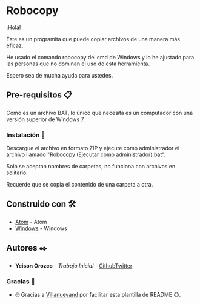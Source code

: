 # Robocopy

¡Hola!

Este es un programita que puede copiar archivos de una manera más eficaz.

He usado el comando robocopy del cmd de Windows y lo he ajustado para las
personas que no dominan el uso de esta herramienta.

Espero sea de mucha ayuda para ustedes.

## Pre-requisitos 📋

Como es un archivo BAT, lo único que necesita es un computador con una
versión superior de Windows 7.

### Instalación 🔧

Descargue el archivo en formato ZIP y ejecute como administrador el archivo
llamado "Robocopy (Ejecutar como administrador).bat".

Solo se aceptan nombres de carpetas, no funciona con archivos en solitario.

Recuerde que se copia el contenido de una carpeta a otra.

## Construido con 🛠️

* [Atom](https://atom.io/) - Atom
* [Windows](https://www.microsoft.com/es-co/windows/) - Windows

## Autores ✒️

* **Yeison Orozco** - *Trabajo Inicial* - [Github](https://gist.github.com/yeison-oc)[Twitter](https://twitter.com/yeison__oc)

### Gracias 🎁

* 🤓 Gracias a [Villanuevand](https://github.com/Villanuevand) por facilitar esta plantilla de README 😊.
